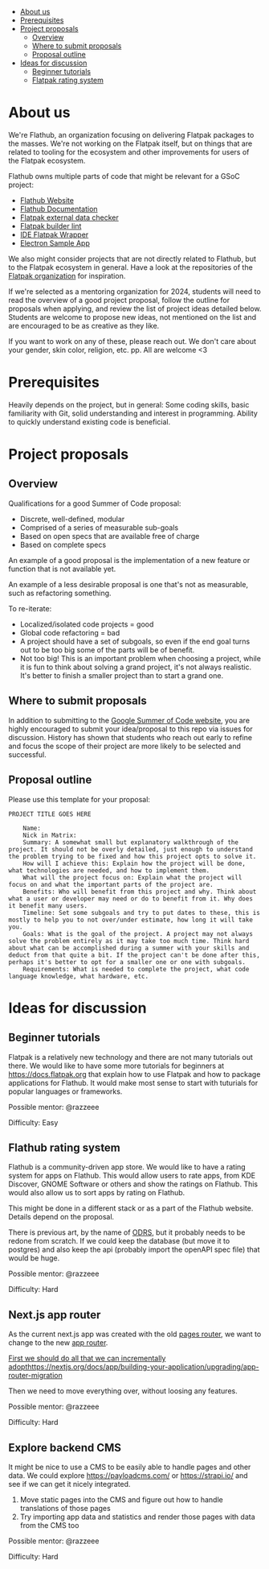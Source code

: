 - [About us](#about-us)
- [Prerequisites](#prerequisites)
- [Project proposals](#project-proposals)
  - [Overview](#overview)
  - [Where to submit proposals](#where-to-submit-proposals)
  - [Proposal outline](#proposal-outline)
- [Ideas for discussion](#ideas-for-discussion)
  - [Beginner tutorials](#beginner-tutorials)
  - [Flatpak rating system](#flatpak-rating-system)

# About us

We're Flathub, an organization focusing on delivering Flatpak packages to the masses. We're not working on the Flatpak itself, but on things that are related to tooling for the ecosystem and other improvements for users of the Flatpak ecosystem.

Flathub owns multiple parts of code that might be relevant for a GSoC project:

- [Flathub Website](https://github.com/flathub/website/)
- [Flathub Documentation](https://github.com/flathub/documentation)
- [Flatpak external data checker](https://github.com/flathub/flatpak-external-data-checker)
- [Flatpak builder lint](https://github.com/flathub/flatpak-builder-lint)
- [IDE Flatpak Wrapper](https://github.com/flathub/ide-flatpak-wrapper)
- [Electron Sample App](https://github.com/flathub/electron-sample-app)

We also might consider projects that are not directly related to Flathub, but to the Flatpak ecosystem in general. Have a look at the repositories of the [Flatpak organization](https://github.com/flatpak) for inspiration.

If we're selected as a mentoring organization for 2024, students will need to read the overview of a good project proposal, follow the outline for proposals when applying, and review the list of project ideas detailed below. Students are welcome to propose new ideas, not mentioned on the list and are encouraged to be as creative as they like.

If you want to work on any of these, please reach out. We don't care about your gender, skin color, religion, etc. pp.
All are welcome <3

# Prerequisites

Heavily depends on the project, but in general:
Some coding skills, basic familiarity with Git, solid understanding and interest in programming. Ability to quickly understand existing code is beneficial.

# Project proposals

## Overview

Qualifications for a good Summer of Code proposal:

- Discrete, well-defined, modular
- Comprised of a series of measurable sub-goals
- Based on open specs that are available free of charge
- Based on complete specs

An example of a good proposal is the implementation of a new feature or function that is not available yet.

An example of a less desirable proposal is one that's not as measurable, such as refactoring something.

To re-iterate:

- Localized/isolated code projects = good
- Global code refactoring = bad
- A project should have a set of subgoals, so even if the end goal turns out to be too big some of the parts will be of benefit.
- Not too big! This is an important problem when choosing a project, while it is fun to think about solving a grand project, it's not always realistic. It's better to finish a smaller project than to start a grand one.

## Where to submit proposals

In addition to submitting to the [Google Summer of Code website](https://summerofcode.withgoogle.com/), you are highly encouraged to submit your idea/proposal to this repo via issues for discussion. History has shown that students who reach out early to refine and focus the scope of their project are more likely to be selected and successful.

## Proposal outline

Please use this template for your proposal:

```
PROJECT TITLE GOES HERE

    Name:
    Nick in Matrix:
    Summary: A somewhat small but explanatory walkthrough of the project. It should not be overly detailed, just enough to understand the problem trying to be fixed and how this project opts to solve it.
    How will I achieve this: Explain how the project will be done, what technologies are needed, and how to implement them.
    What will the project focus on: Explain what the project will focus on and what the important parts of the project are.
    Benefits: Who will benefit from this project and why. Think about what a user or developer may need or do to benefit from it. Why does it benefit many users.
    Timeline: Set some subgoals and try to put dates to these, this is mostly to help you to not over/under estimate, how long it will take you.
    Goals: What is the goal of the project. A project may not always solve the problem entirely as it may take too much time. Think hard about what can be accomplished during a summer with your skills and deduct from that quite a bit. If the project can't be done after this, perhaps it's better to opt for a smaller one or one with subgoals.
    Requirements: What is needed to complete the project, what code language knowledge, what hardware, etc.
```

# Ideas for discussion

## Beginner tutorials

Flatpak is a relatively new technology and there are not many tutorials out there. We would like to have some more tutorials for beginners at https://docs.flatpak.org that explain how to use Flatpak and how to package applications for Flathub. It would make most sense to start with tuturials for popular languages or frameworks.

Possible mentor: @razzeee

Difficulty: Easy

## Flathub rating system

Flathub is a community-driven app store. We would like to have a rating system for apps on Flathub. This would allow users to rate apps, from KDE Discover, GNOME Software or others and show the ratings on Flathub. This would also allow us to sort apps by rating on Flathub.

This might be done in a different stack or as a part of the Flathub website. Details depend on the proposal.

There is previous art, by the name of [ODRS](https://odrs.gnome.org/), but it probably needs to be redone from scratch.
If we could keep the database (but move it to postgres) and also keep the api (probably import the openAPI spec file) that would be huge.

Possible mentor: @razzeee

Difficulty: Hard

## Next.js app router

As the current next.js app was created with the old [pages router](https://nextjs.org/docs/pages), we want to change to the new [app router](https://nextjs.org/docs/app).

[First we should do all that we can incrementally adopt](https://nextjs.org/docs/app/building-your-application/upgrading/app-router-migration)https://nextjs.org/docs/app/building-your-application/upgrading/app-router-migration

Then we need to move everything over, without loosing any features.

Possible mentor: @razzeee

Difficulty: Hard


## Explore backend CMS

It might be nice to use a CMS to be easily able to handle pages and other data. We could explore https://payloadcms.com/ or https://strapi.io/ and see if we can get it nicely integrated.

1. Move static pages into the CMS and figure out how to handle translations of those pages
2. Try importing app data and statistics and render those pages with data from the CMS too

Possible mentor: @razzeee

Difficulty: Hard
